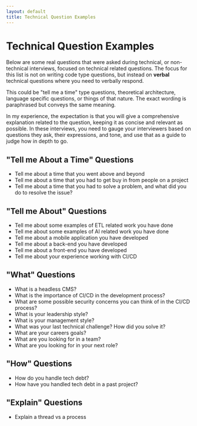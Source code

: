 ```yaml
---
layout: default
title: Technical Question Examples
---
```

# Technical Question Examples
Below are some real questions that were asked during technical, or non-technical interviews, 
focused on technical related questions. The focus for this list is not on writing code type questions,
but instead on **verbal** technical questions where you need to verbally respond. 

This could be "tell me a time" type questions, theoretical architecture, language specific questions,
or things of that nature. The exact wording is paraphrased but conveys the same meaning. 

In my experience, the expectation is that you will give a comprehensive explanation 
related to the question, keeping it as concise and relevant as possible. In these interviews, you need
to gauge your interviewers based on questions they ask, their expressions, and tone, and use
that as a guide to judge how in depth to go.

## "Tell me About a Time" Questions
- Tell me about a time that you went above and beyond
- Tell me about a time that you had to get buy in from people on a project
- Tell me about a time that you had to solve a problem, and what did you do to resolve the issue?

## "Tell me About" Questions
- Tell me about some examples of ETL related work you have done
- Tell me about some examples of AI related work you have done
- Tell me about a mobile application you have developed
- Tell me about a back-end you have developed
- Tell me about a front-end you have developed
- Tell me about your experience working with CI/CD 

## "What" Questions
- What is a headless CMS?
- What is the importance of CI/CD in the development process?
- What are some possible security concerns you can think of in the CI/CD process?
- What is your leadership style?
- What is your management style?
- What was your last technical challenge? How did you solve it?
- What are your careers goals?
- What are you looking for in a team?
- What are you looking for in your next role?

## "How" Questions
- How do you handle tech debt?
- How have you handled tech debt in a past project?

## "Explain" Questions
- Explain a thread vs a process
